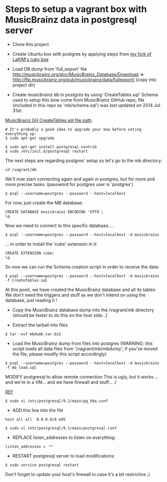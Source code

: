 
# Steps to setup a vagrant box with MusicBrainz data in postgresql server

- Clone this project
- Create Ubuntu box with postgres by applying steps from 
[my fork of LaKIM's ruby box](https://github.com/gfauredumont/ruby-chef-box)

- Load DB dump from 'full_export' file
http://musicbrainz.org/doc/MusicBrainz_Database/Download
=>  http://ftp.musicbrainz.org/pub/musicbrainz/data/fullexport/
(copy into project dir)




- Create musicbrainz db in postgres by using 'CreateTables.sql'
Schema used to setup this bow come from MusicBrainz GitHub repo,
file (included in this repo as 'mb/schema.sql') was last updated on 2014 Jul 31st:

[MusicBrainz GH CreateTables.sql file path](https://github.com/metabrainz/musicbrainz-server/blob/master/admin/sql/CreateTables.sql)



```shell
# It's probably a good idea to upgrade your bow before seting everything up:
$ sudo apt-get upgrade

$ sudo apt-get install postgresql-contrib
$ sudo /etc/init.d/postgresql restart
```

The next steps are regarding postgres' setup so let's go to the mb directory:
```shell
cd /vagrant/mb
```


We'll now start connecting again and again in postgres, but for more and more precise tasks:
(password for postgres user is 'postgres')
```shell
$ psql --username=postgres --password --host=localhost
```

For now, just create the MB database:
```plsql
CREATE DATABASE musicbrainz ENCODING 'UTF8';
\q
```

Now we need to connect to this specific database....
```shell
$ psql --username=postgres --password --host=localhost -d musicbrainz
```

... in order to install the 'cube' extension in it:
```plsql
CREATE EXTENSION cube;
\q
```

So now we can run the Schema creation script in order to receive the data:
```shell
$ psql --username=postgres --password --host=localhost -d musicbrainz -f CreateTables.sql
```

At this point, we have created the MusicBrainz database and all its tables
We don't need the triggers and stuff as we don't intend on using the database, just reading it !


- Copy the MusicBrainz database dump into the /vagrant/mb directory
(should be faster to do this on the host side...)

- Extract the tarball into files
```shell
$ tar -xvf mbdumb.tar.bz2
```


- Load the MusicBrainz dump from files into postgres
(WARNING: this script loads all data files from '/vagrant/mb/mbdump'; if you've moved the file, please modify this script accordingly)
```shell
$ psql --username=postgres --password --host=localhost -d musicbrainz -f mb_load.sql
```


MODIFY postgresql to allow remote connection
This is ugly, but it works ... and we're in a VM... and we have firewall and stuff... :/

[REF](https://coderwall.com/p/cr2a1a)


```shell
$ sudo vi /etc/postgresql/9.1/main/pg_hba.conf
```

- ADD this line into the file 
```
host all all  0.0.0.0/0 md5
```

```shell
$ sudo vi /etc/postgresql/9.1/main/postgresql.conf
```
- REPLACE listen_addresses to listen on everything:
```
listen_addresses = '*'
```

- RESTART postgresql server to load modifications:
```shell
$ sudo service postgresql restart
```

Don't forget to update your host's firewall in case it's a bit restrictive ;)
